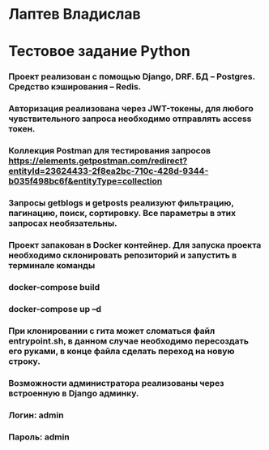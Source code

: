 # Лаптев Владислав
# Тестовое задание Python
### Проект реализован с помощью Django, DRF. БД – Postgres. Средство кэширования – Redis.
### Авторизация реализована через JWT-токены, для любого чувствительного запроса необходимо отправлять access токен.
### Коллекция Postman для тестирования запросов https://elements.getpostman.com/redirect?entityId=23624433-2f8ea2bc-710c-428d-9344-b035f498bc6f&entityType=collection
### Запросы getblogs и getposts реализуют фильтрацию, пагинацию, поиск, сортировку. Все параметры в этих запросах необязательны.
### Проект запакован в Docker контейнер. Для запуска проекта необходимо склонировать репозиторий и запустить в терминале команды
### docker-compose build
### docker-compose up –d
### При клонировании с гита может сломаться файл entrypoint.sh, в данном случае необходимо пересоздать его руками, в конце файла сделать переход на новую строку.
### Возможности администратора реализованы через встроенную в Django админку.
### Логин: admin
### Пароль: admin
